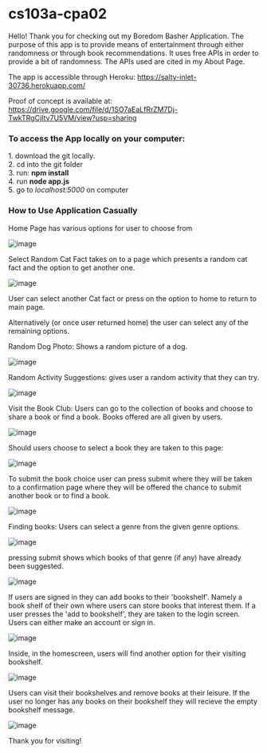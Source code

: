 # cs103a-cpa02
Hello! Thank you for checking out my Boredom Basher Application. The purpose of this app is to provide means of entertainment through either randomness or through book recommendations. It uses free APIs in order to provide a bit of randomness. The APIs used are cited in my About Page.

The app is accessible through Heroku: https://salty-inlet-30736.herokuapp.com/

Proof of concept is available at: https://drive.google.com/file/d/1SO7aEaLfRrZM7Dj-TwkTRgCjItv7U5VM/view?usp=sharing

<h3> To access the App locally on your computer: </h3>
1. download the git locally. <br>
2. cd into the git folder <br>
3. run: <b> npm install </b> <br>
4. run <b> node app.js </b> <br>
5. go to <i>localhost:5000</i> on computer

<h3> How to Use Application Casually </h3>
  
  Home Page has various options for user to choose from
  
 ![image](https://user-images.githubusercontent.com/64444431/166171014-bd010614-19df-4488-8d13-a4165346b187.png)
  
Select Random Cat Fact takes on to a page which presents a random cat fact and the option to get another one.
  
  ![image](https://user-images.githubusercontent.com/64444431/166171108-0b3961b6-5282-45e5-a6c5-6965ae028164.png)

 User can select another Cat fact or press on the option to home to return to main page.
  
  Alternatively (or once user returned home) the user can select any of the remaining options.
  
  Random Dog Photo: Shows a random picture of a dog.
  
  ![image](https://user-images.githubusercontent.com/64444431/166171172-89e92836-702d-48a7-8e36-ff508a5d387b.png)

 Random Activity Suggestions: gives user a random activity that they can try.
  
  ![image](https://user-images.githubusercontent.com/64444431/166171198-14cd3e1e-194e-4946-8043-c9c01f3101d6.png)

 Visit the Book Club: Users can go to the collection of books and choose to share a book or find a book. Books offered are all given by users.
  
  ![image](https://user-images.githubusercontent.com/64444431/166171246-35b3ca92-6c05-40a7-bae0-696775550bcd.png)

  Should users choose to select a book they are taken to this page:
  
  ![image](https://user-images.githubusercontent.com/64444431/166171259-5a7630b8-696f-4cfd-b781-28682ba59613.png)

  To submit the book choice user can press submit where they will be taken to a confirmation page where they will be offered the chance to submit another book or to find a book.
  
  ![image](https://user-images.githubusercontent.com/64444431/166171390-113ee9ab-180f-4e20-a24c-1f1e6e9e769e.png)

Finding books: Users can select a genre from the given genre options. 
  
  ![image](https://user-images.githubusercontent.com/64444431/166171417-c79046ae-67fa-4053-8d73-63be3fabbcf3.png)
  
  pressing submit shows which books of that genre (if any) have already been suggested.
  
 ![image](https://user-images.githubusercontent.com/64444431/166171446-b1ef30e3-d63c-4cac-9ec8-a7c279e2814f.png)

If users are signed in they can add books to their 'bookshelf'. Namely a book shelf of their own where users can store books that interest them. If a user presses the 'add to bookshelf', they are taken to the login screen. Users can either make an account or sign in.
  
  ![image](https://user-images.githubusercontent.com/64444431/166171502-2f8381f9-16bf-4a19-a521-dd8ab77c4f34.png)
  
 Inside, in the homescreen, users will find another option for their visiting bookshelf. 
  
  ![image](https://user-images.githubusercontent.com/64444431/166171543-e6bcfc55-b6f8-4a3d-986a-a6dae8d7fd42.png)

  Users can visit their bookshelves and remove books at their leisure. If the user no longer has any books on their bookshelf they will recieve the empty bookshelf message.
  
  ![image](https://user-images.githubusercontent.com/64444431/166171655-e83c3b1b-6f9d-44a8-99b4-13e8c242f5b7.png)
  
  Thank you for visiting!

